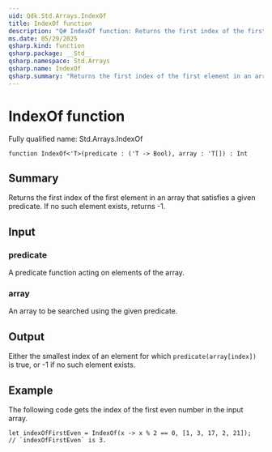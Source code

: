 ```yaml
---
uid: Qdk.Std.Arrays.IndexOf
title: IndexOf function
description: "Q# IndexOf function: Returns the first index of the first element in an array that satisfies a given predicate. If no such element exists, returns -1."
ms.date: 05/29/2025
qsharp.kind: function
qsharp.package: __Std__
qsharp.namespace: Std.Arrays
qsharp.name: IndexOf
qsharp.summary: "Returns the first index of the first element in an array that satisfies a given predicate. If no such element exists, returns -1."
---
```


# IndexOf function

Fully qualified name: Std.Arrays.IndexOf

```qsharp
function IndexOf<'T>(predicate : ('T -> Bool), array : 'T[]) : Int
```

## Summary
Returns the first index of the first element in an array that satisfies
a given predicate. If no such element exists, returns -1.

## Input
### predicate
A predicate function acting on elements of the array.
### array
An array to be searched using the given predicate.

## Output
Either the smallest index of an element for which `predicate(array[index])` is true,
or -1 if no such element exists.

## Example
The following code gets the index of the first even number in the input array.
```qsharp
let indexOfFirstEven = IndexOf(x -> x % 2 == 0, [1, 3, 17, 2, 21]);
// `indexOfFirstEven` is 3.
```
